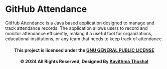 # GitHub Attendance

GitHub Attendance is a Java based application designed to manage and track attendance records. The application allows
users to record and monitor attendance efficiently, making it a useful tool for organizations, educational institutions,
or any team that needs to keep track of attendance.<br/>

<div align="center">

#### This project is licensed under the [GNU GENERAL PUBLIC LICENSE](LICENSE)

#### © 2024 All Rights Reserved, Designed By [Kavithma Thushal](https://github.com/Kavithma-Thushal)

</div>